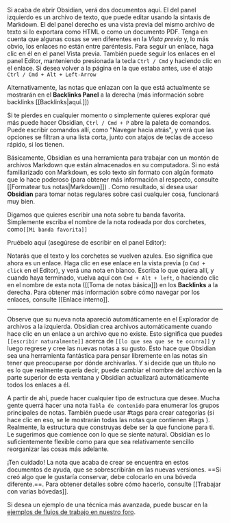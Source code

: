 Si acaba de abrir Obsidian, verá dos documentos aquí. El del panel izquierdo es un archivo de texto, que puede editar usando la sintaxis de Markdown. El del panel derecho es una vista previa del mismo archivo de texto si lo exportara como HTML o como un documento PDF. Tenga en cuenta que algunas cosas se ven diferentes en la _Vista previa_ y, lo más obvio, los enlaces no están entre paréntesis. Para seguir un enlace, haga clic en él en el panel Vista previa. También puede seguir los enlaces en el panel Editor, manteniendo presionada la tecla `Ctrl / Cmd` y haciendo clic en el enlace. Si desea volver a la página en la que estaba antes, use el atajo `Ctrl / Cmd + Alt + Left-Arrow`

Alternativamente, las notas que enlazan con la que está actualmente se mostrarán en el **Backlinks Panel** a la derecha (más información sobre backlinks [[Backlinks|aquí.]])

Si te pierdes en cualquier momento o simplemente quieres explorar qué más puede hacer Obsidian, `Ctrl / Cmd + P` abre la paleta de comandos. Puede escribir comandos allí, como "Navegar hacia atrás", y verá que las opciones se filtran a una lista corta, junto con atajos de teclas de acceso rápido, si los tienen.

Básicamente, Obsidian es una herramienta para trabajar con un montón de archivos Markdown que están almacenados en su computadora. Si no está familiarizado con Markdown, es solo texto sin formato con algún formato que lo hace poderoso (para obtener más información al respecto, consulte [[Formatear tus notas|Markdown]]) . Como resultado, si desea usar **Obsidian** para tomar notas regulares sobre casi cualquier cosa, funcionará muy bien.

Digamos que quieres escribir una nota sobre tu banda favorita. Simplemente escriba el nombre de la nota rodeada por dos corchetes, como`[[Mi banda favorita]]`

Pruébelo aquí (asegúrese de escribir en el panel Editor):

Notarás que el texto y los corchetes se vuelven azules. Eso significa que ahora es un enlace. Haga clic en ese enlace en la vista previa (o `Cmd + click` en el Editor), y verá una nota en blanco. Escriba lo que quiera allí, y cuando haya terminado, vuelva aquí con `Cmd + Alt + left`, o haciendo clic en el nombre de esta nota ([[Toma de notas básica]]) en los **Backlinks** a la derecha. Para obtener más información sobre cómo navegar por los enlaces, consulte
 [[Enlace interno]].

---

Observe que su nueva nota apareció automáticamente en el Explorador de archivos a la izquierda. Obsidian crea archivos automáticamente cuando hace clic en un enlace a un archivo que no existe. Esto significa que puedes `[[escribir naturalmente]]` acerca de `[[lo que sea que se te ocurra]]` y luego regrese y cree las nuevas notas a su gusto. Esto hace que Obsidian sea una herramienta fantástica para pensar libremente en las notas sin tener que preocuparse por dónde archivarlas. Y si decide que un título no es lo que realmente quería decir, puede cambiar el nombre del archivo en la parte superior de esta ventana y Obsidian actualizará automáticamente todos los enlaces a él.

A partir de ahí, puede hacer cualquier tipo de estructura que desee. Mucha gente querrá hacer una nota `Tabla de contenido` para enumerar los grupos principales de notas. También puede usar #tags para crear categorías (si hace clic en eso, se le mostrarán todas las notas que contienen #tags ). Realmente, la estructura que construyas debe ser la que funcione para ti. Le sugerimos que comience con lo que se siente natural. Obsidian es lo suficientemente flexible como para que sea relativamente sencillo reorganizar las cosas más adelante.

¡Ten cuidado! La nota que acaba de crear se encuentra en estos documentos de ayuda, que se sobrescribirán en las nuevas versiones. ==Si creó algo que le gustaría conservar, debe colocarlo en una bóveda diferente.==. Para obtener detalles sobre cómo hacerlo, consulte [[Trabajar con varias bóvedas]].

Si desea un ejemplo de una técnica más avanzada, puede buscar en la [ejemplos de flujos de trabajo en nuestro foro](https://forum.Obsidian.md/t/example-workflows-in-Obsidian/1093).
